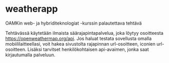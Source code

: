 # weatherapp
OAMKin web- ja hybriditeknologiat -kurssin palautettava tehtävä

Tehtävässä käytetään ilmaista säärajapintapalvelua, joka löytyy osoitteesta https://openweathermap.org/api. Jos haluat testata sovellusta omalla mobiililaitteellasi, voit hakea sivustolta rajapinnan url-osoitteen, iconien url-osoitteen. Lisäksi tarvitset henkilökohtaisen api-avaimen, jonka saat kirjautumalla palveluun. 
